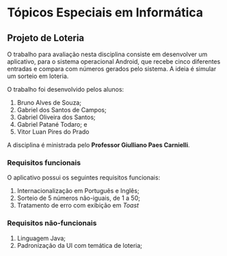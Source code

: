 # Tópicos Especiais em Informática
## Projeto de Loteria

O trabalho para avaliação nesta disciplina consiste em desenvolver um aplicativo, para o sistema operacional Android, que recebe cinco diferentes entradas e compara com números gerados pelo sistema. A ideia é simular um sorteio em loteria.

O trabalho foi desenvolvido pelos alunos:
1. Bruno Alves de Souza;
2. Gabriel dos Santos de Campos;
3. Gabriel Oliveira dos Santos;
4. Gabriel Patané Todaro; e
5. Vitor Luan Pires do Prado

A disciplina é ministrada pelo **Professor Giulliano Paes Carnielli**.

### Requisitos funcionais
O aplicativo possui os seguintes requisitos funcionais:
1. Internacionalização em Português e Inglês;
2. Sorteio de 5 números não-iguais, de 1 a 50;
3. Tratamento de erro com exibição em *Toast*

### Requisitos não-funcionais
1. Linguagem Java;
2. Padronização da UI com temática de loteria;